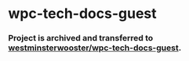 # wpc-tech-docs-guest

### Project is archived and transferred to [westminsterwooster/wpc-tech-docs-guest](https://github.com/westminsterwooster/wpc-tech-docs-guest).
